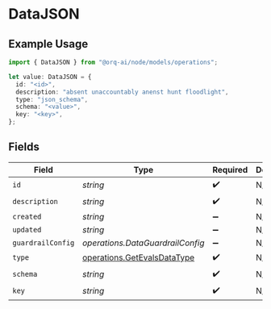 # DataJSON

## Example Usage

```typescript
import { DataJSON } from "@orq-ai/node/models/operations";

let value: DataJSON = {
  id: "<id>",
  description: "absent unaccountably anenst hunt floodlight",
  type: "json_schema",
  schema: "<value>",
  key: "<key>",
};
```

## Fields

| Field                                                                      | Type                                                                       | Required                                                                   | Description                                                                |
| -------------------------------------------------------------------------- | -------------------------------------------------------------------------- | -------------------------------------------------------------------------- | -------------------------------------------------------------------------- |
| `id`                                                                       | *string*                                                                   | :heavy_check_mark:                                                         | N/A                                                                        |
| `description`                                                              | *string*                                                                   | :heavy_check_mark:                                                         | N/A                                                                        |
| `created`                                                                  | *string*                                                                   | :heavy_minus_sign:                                                         | N/A                                                                        |
| `updated`                                                                  | *string*                                                                   | :heavy_minus_sign:                                                         | N/A                                                                        |
| `guardrailConfig`                                                          | *operations.DataGuardrailConfig*                                           | :heavy_minus_sign:                                                         | N/A                                                                        |
| `type`                                                                     | [operations.GetEvalsDataType](../../models/operations/getevalsdatatype.md) | :heavy_check_mark:                                                         | N/A                                                                        |
| `schema`                                                                   | *string*                                                                   | :heavy_check_mark:                                                         | N/A                                                                        |
| `key`                                                                      | *string*                                                                   | :heavy_check_mark:                                                         | N/A                                                                        |